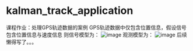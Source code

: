 # kalman_track_application
课程作业：处理GPS轨迹数据的案例
GPS轨迹数据中仅包含位置信息，假设信号包含位置信息与速度信息
则信号模型为：
![image](https://github.com/MaiEmily/map/blob/master/public/image/20190528145810708.png)
观测模型为：
![image](https://github.com/MaiEmily/map/blob/master/public/image/20190528145810708.png)
后续懒得写了。。。

